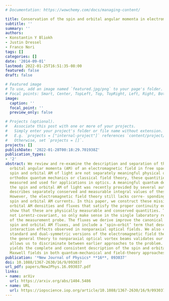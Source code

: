 ```yaml
---
# Documentation: https://wowchemy.com/docs/managing-content/

title: Conservation of the spin and orbital angular momenta in electromagnetism
subtitle: ''
summary: ''
authors:
- Konstantin Y Bliokh
- Justin Dressel
- Franco Nori
tags: []
categories: []
date: '2014-09-01'
lastmod: 2022-01-25T16:51:35-08:00
featured: false
draft: false

# Featured image
# To use, add an image named `featured.jpg/png` to your page's folder.
# Focal points: Smart, Center, TopLeft, Top, TopRight, Left, Right, BottomLeft, Bottom, BottomRight.
image:
  caption: ''
  focal_point: ''
  preview_only: false

# Projects (optional).
#   Associate this post with one or more of your projects.
#   Simply enter your project's folder or file name without extension.
#   E.g. `projects = ["internal-project"]` references `content/project/deep-learning/index.md`.
#   Otherwise, set `projects = []`.
projects: []
publishDate: '2022-01-28T00:18:29.701938Z'
publication_types:
- '2'
abstract: We review and re-examine the description and separation of the spin and
  orbital angular momenta (AM) of an electromagnetic field in free space. While the
  spin and orbital AM of light are not separately meaningful physical quantities in
  orthodox quantum mechanics or classical field theory, these quantities are routinely
  measured and used for applications in optics. A meaningful quantum description of
  the spin and orbital AM of light was recently provided by several authors, which
  describes separately conserved and measurable integral values of these quantities.
  However, the electromagnetic field theory still lacks corre- sponding locally conserved
  spin and orbital AM currents. In this paper, we construct these missing spin and
  orbital AM densities and fluxes that satisfy the proper continuity equations. We
  show that these are physically measurable and conserved quantities. These are, however,
  not Lorentz-covariant, so only make sense in the single laboratory reference frame
  of the measurement probe. The fluxes we derive improve the canonical (nonconserved)
  spin and orbital AM fluxes, and include a ‘spin–orbit’ term that describes the spin–orbit
  interaction effects observed in nonparaxial optical fields. We also consider both
  standard and dual-symmetric versions of the electromagnetic field theory. Applying
  the general theory to nonparaxial optical vortex beams validates our results and
  allows us to discriminate between earlier approaches to the problem. Ourtreatment
  yields the complete and consistent description of the spin and orbital AM of free
  Maxwell fields in both quantum-mechanical and field-theory approaches.
publication: '*New Journal of Physics* **16**, 093037'
doi: 10.1088/1367-2630/16/9/093037
url_pdf: papers/NewJPhys.16.093037.pdf
links:
- name: arXiv
  url: https://arxiv.org/abs/1404.5486
- name: URL
  url: https://iopscience.iop.org/article/10.1088/1367-2630/16/9/093037/meta
---
```

